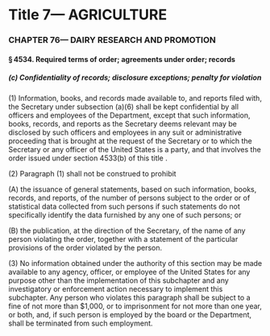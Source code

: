 
# Title 7— AGRICULTURE
### CHAPTER 76— DAIRY RESEARCH AND PROMOTION
#### § 4534. Required terms of order; agreements under order; records
##### (c) Confidentiality of records; disclosure exceptions; penalty for violation

(1) Information, books, and records made available to, and reports filed with, the Secretary under subsection (a)(6) shall be kept confidential by all officers and employees of the Department, except that such information, books, records, and reports as the Secretary deems relevant may be disclosed by such officers and employees in any suit or administrative proceeding that is brought at the request of the Secretary or to which the Secretary or any officer of the United States is a party, and that involves the order issued under section 4533(b) of this title .

(2) Paragraph (1) shall not be construed to prohibit

(A) the issuance of general statements, based on such information, books, records, and reports, of the number of persons subject to the order or of statistical data collected from such persons if such statements do not specifically identify the data furnished by any one of such persons; or

(B) the publication, at the direction of the Secretary, of the name of any person violating the order, together with a statement of the particular provisions of the order violated by the person.

(3) No information obtained under the authority of this section may be made available to any agency, officer, or employee of the United States for any purpose other than the implementation of this subchapter and any investigatory or enforcement action necessary to implement this subchapter. Any person who violates this paragraph shall be subject to a fine of not more than $1,000, or to imprisonment for not more than one year, or both, and, if such person is employed by the board or the Department, shall be terminated from such employment.

